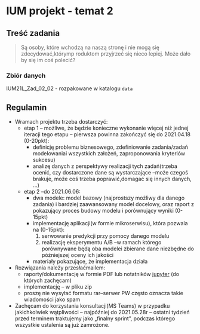 # IUM projekt - temat 2

## Treść zadania
> Są osoby, które wchodzą na naszą stronę i nie mogą się zdecydować,którymp roduktom przyjrzeć się nieco lepiej. Może dało by się im coś polecić?

### Zbiór danych 
IUM21L_Zad_02_02 - rozpakowane w katalogu `data`

## Regulamin
- Wramach projektu trzeba dostarczyć:
    - etap 1 – możliwe, że będzie konieczne wykonanie więcej niż jednej iteracji tego etapu – pierwsza powinna zakończyć się do 2021.04.18 (0-20pkt):
        - definicję problemu biznesowego, zdefiniowanie zadania/zadań modelowaniai wszystkich założeń, zaproponowania kryteriów sukcesu)
        - analizę danych z perspektywy realizacji tych zadań(trzeba ocenić, czy dostarczone dane są wystarczające –może czegoś brakuje, może coś trzeba poprawić,domagać się innych danych, ...)
    - etap 2 –do 2021.06.06:
        - dwa modele: model bazowy (najprostszy możliwy dla danego zadania) i bardziej zaawansowany model docelowy, oraz raport z pokazujący proces budowy modelu i porównujący wyniki (0-15pkt)
        - implementację aplikacji(w formie mikroserwisu), która pozwala na (0-15pkt):
            1. serwowanie predykcji przy pomocy danego modelu
            2. realizację eksperymentu A/B –w ramach którego porównywane będą oba modelei zbierane dane niezbędne do późniejszej oceny ich jakości
        - materiały pokazujące, że implementacja działa
- Rozwiązania należy przesłaćmailem:
    - raporty/dokumentację w formie PDF lub notatników [jupyter](https://jupyter.org/) (do których zachęcam)
    - implementację – w pliku zip
    - proszę nie wysyłać formatu rar–serwer PW często oznacza takie wiadomości jako spam
- Zachęcam do korzystania konsultacji(MS Teams) w przypadku jakichkolwiek wątpliwości – najpóźniej do 2021.05.28r – ostatni tydzień przed terminem traktujemy jako „finalny sprint”, podczas którego wszystkie ustalenia są już zamrożone.
